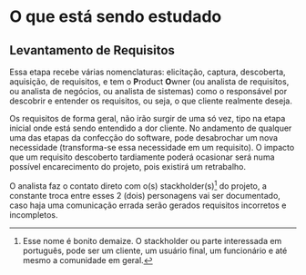 # O que está sendo estudado

## Levantamento de Requisitos
Essa etapa recebe várias nomenclaturas: elicitação, captura, descoberta, aquisição, de requisitos, e tem o **P**roduct **O**wner (ou analista de requisitos, ou analista de negócios, ou analista de sistemas) como o responsável por descobrir e entender os requisitos, ou seja, o que cliente realmente deseja.

Os requisitos de forma geral, não irão surgir de uma só vez, tipo na etapa inicial onde está sendo entendido a dor cliente. No andamento de qualquer uma das etapas da confecção do software, pode desabrochar um nova necessidade (transforma-se essa necessidade em um requisito). O impacto que um requisito descoberto tardiamente poderá ocasionar será numa possível encarecimento do projeto, pois existirá um retrabalho.

O analista faz o contato direto com o(s) stackholder(s)[^1] do projeto, a constante troca entre esses 2 (dois) personagens vai ser documentado, caso haja uma comunicação errada serão gerados requisitos incorretos e incompletos.


[^1]: Esse nome é bonito demaize. O stackholder ou parte interessada em português, pode ser um cliente, um usuário final, um funcionário e até mesmo a comunidade em geral.

